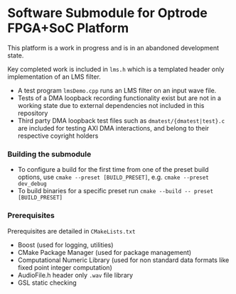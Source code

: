 # Software Submodule for Optrode FPGA+SoC Platform

This platform is a work in progress and is in an abandoned development state.

Key completed work is included in `lms.h` which is a templated header only implementation of an LMS filter.

- A test program `lmsDemo.cpp` runs an LMS filter on an input wave file.
- Tests of a DMA loopback recording functionality exist but are not in a working state due to external dependencies not included in this repository
- Third party DMA loopback test files such as `dmatest/{dmatest|test}.c` are included for testing AXI DMA interactions, and belong to their respective coyright holders

### Building the submodule

- To configure a build for the first time from one of the preset build options, use `cmake --preset [BUILD_PRESET]`, e.g. `cmake --preset dev_debug`
- To build binaries for a specific preset run `cmake --build -- preset [BUILD_PRESET]`

### Prerequisites
Prerequisites are detailed in `CMakeLists.txt`

- Boost (used for logging, utilities)
- CMake Package Manager (used for package management)
- Computational Numeric Library (used for non standard data formats like fixed point integer computation)
- AudioFile.h header only `.wav` file library
- GSL static checking
